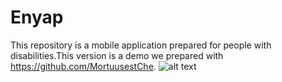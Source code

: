 # Enyap
This repository is a mobile application prepared for people with disabilities.This version is a demo we prepared with https://github.com/MortuusestChe.
![alt text](https://github.com/Aliyildirim58/Enyap/blob/main/Enyap/assets/ss2.png)


